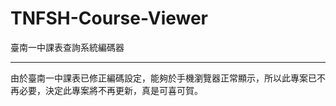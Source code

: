 # TNFSH-Course-Viewer
臺南一中課表查詢系統編碼器

---
由於臺南一中課表已修正編碼設定，能夠於手機瀏覽器正常顯示，所以此專案已不再必要，決定此專案將不再更新，真是可喜可賀。
